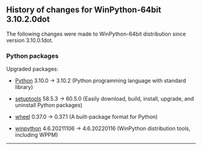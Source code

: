 ﻿## History of changes for WinPython-64bit 3.10.2.0dot

The following changes were made to WinPython-64bit distribution since version 3.10.0.1dot.

### Python packages

Upgraded packages:

  * [Python](http://www.python.org/) 3.10.0 → 3.10.2 (Python programming language with standard library)
  * [setuptools](https://pypi.org/project/setuptools) 58.5.3 → 60.5.0 (Easily download, build, install, upgrade, and uninstall Python packages)
  * [wheel](https://pypi.org/project/wheel) 0.37.0 → 0.37.1 (A built-package format for Python)
  * [winpython](http://winpython.github.io/) 4.6.20211106 → 4.6.20220116 (WinPython distribution tools, including WPPM)

* * *
